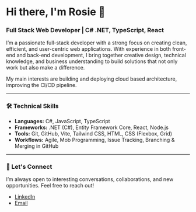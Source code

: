# Hi there, I'm Rosie 👋

### Full Stack Web Developer | C# .NET, TypeScript, React

I’m a passionate full-stack developer with a strong focus on creating clean, efficient, and user-centric web applications. With experience in both front-end and back-end development, I bring together creative design, technical knowledge, and business understanding to build solutions that not only work but also make a difference.

My main interests are building and deploying cloud based architecture, improving the CI/CD pipeline.

---

### 🛠️ Technical Skills

- **Languages:** C#, JavaScript, TypeScript
- **Frameworks:** .NET (C#), Entity Framework Core, React, Node.js
- **Tools:** Git, GitHub, Vite, Tailwind CSS, HTML, CSS (Flexbox, Grid)
- **Workflows:** Agile, Mob Programming, Issue Tracking, Branching & Merging in GitHub

---

### 👥 Let's Connect

I’m always open to interesting conversations, collaborations, and new opportunities. Feel free to reach out!

- [LinkedIn](https://www.linkedin.com)
- [Email](mailto:rosie.victoria.burnett@gmail.com)

